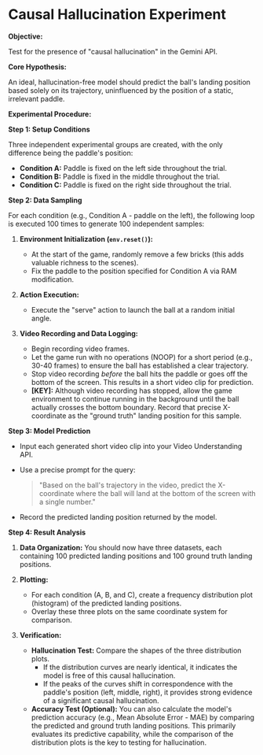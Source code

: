 # Causal Hallucination Experiment

**Objective:**

Test for the presence of "causal hallucination" in the Gemini API.

**Core Hypothesis:**

An ideal, hallucination-free model should predict the ball's landing position based solely on its trajectory, uninfluenced by the position of a static, irrelevant paddle.

**Experimental Procedure:**

**Step 1: Setup Conditions**

Three independent experimental groups are created, with the only difference being the paddle's position:

*   **Condition A:** Paddle is fixed on the left side throughout the trial.
*   **Condition B:** Paddle is fixed in the middle throughout the trial.
*   **Condition C:** Paddle is fixed on the right side throughout the trial.

**Step 2: Data Sampling**

For each condition (e.g., Condition A - paddle on the left), the following loop is executed 100 times to generate 100 independent samples:

1.  **Environment Initialization (`env.reset()`):**
    *   At the start of the game, randomly remove a few bricks (this adds valuable richness to the scenes).
    *   Fix the paddle to the position specified for Condition A via RAM modification.

2.  **Action Execution:**
    *   Execute the "serve" action to launch the ball at a random initial angle.

3.  **Video Recording and Data Logging:**
    *   Begin recording video frames.
    *   Let the game run with no operations (NOOP) for a short period (e.g., 30-40 frames) to ensure the ball has established a clear trajectory.
    *   Stop video recording *before* the ball hits the paddle or goes off the bottom of the screen. This results in a short video clip for prediction.
    *   **[KEY]:** Although video recording has stopped, allow the game environment to continue running in the background until the ball actually crosses the bottom boundary. Record that precise X-coordinate as the "ground truth" landing position for this sample.

**Step 3: Model Prediction**

*   Input each generated short video clip into your Video Understanding API.
*   Use a precise prompt for the query:

    > "Based on the ball's trajectory in the video, predict the X-coordinate where the ball will land at the bottom of the screen with a single number."

*   Record the predicted landing position returned by the model.

**Step 4: Result Analysis**

1.  **Data Organization:** You should now have three datasets, each containing 100 predicted landing positions and 100 ground truth landing positions.

2.  **Plotting:**
    *   For each condition (A, B, and C), create a frequency distribution plot (histogram) of the predicted landing positions.
    *   Overlay these three plots on the same coordinate system for comparison.

3.  **Verification:**
    *   **Hallucination Test:** Compare the shapes of the three distribution plots.
        *   If the distribution curves are nearly identical, it indicates the model is free of this causal hallucination.
        *   If the peaks of the curves shift in correspondence with the paddle's position (left, middle, right), it provides strong evidence of a significant causal hallucination.
    *   **Accuracy Test (Optional):** You can also calculate the model's prediction accuracy (e.g., Mean Absolute Error - MAE) by comparing the predicted and ground truth landing positions. This primarily evaluates its predictive capability, while the comparison of the distribution plots is the key to testing for hallucination.
